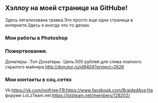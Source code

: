 ## Хэллоу на моей странице на GitHube!
Здесь легализована травка.Это просто еще одна страница в интернете.Здесь я иногда что-то делаю.

### Мои работы в Photoshop

### Пожертвования.
Донатеры:     :Топ Донатеры:      :Цель:500 рублей для слива платного скрытого майнера.http://donutor.ru/id9404?project=2626

### Мои контакты в соц.сетях

Vk:https://vk.com/notfriee;FB:https://www.facebook.com/BraidedAce;На форуме LoLzTeam.net:https://lolzteam.net/members/128202/

